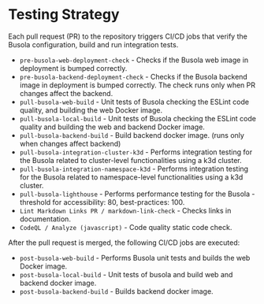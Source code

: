 # Testing Strategy

Each pull request (PR) to the repository triggers CI/CD jobs that verify the Busola configuration, build and run integration tests.

- `pre-busola-web-deployment-check` - Checks if the Busola web image in deployment is bumped correctly.
- `pre-busola-backend-deployment-check` - Checks if the Busola backend image in deployment is bumped correctly. The check runs only when PR changes affect the backend.
- `pull-busola-web-build` - Unit tests of Busola checking the ESLint code quality, and building the web Docker image.
- `pull-busola-local-build` - Unit tests of Busola checking the ESLint code quality and building the web and backend Docker image.
- `pull-busola-backend-build` - Build backend docker image. (runs only when changes affect backend)
- `pull-busola-integration-cluster-k3d` - Performs integration testing for the Busola related to cluster-level functionalities using a k3d cluster.
- `pull-busola-integration-namespace-k3d` - Performs integration testing for the Busola related to namespace-level functionalities using a k3d cluster.
- `pull-busola-lighthouse` - Performs performance testing for the Busola - threshold for accessibility: 80, best-practices: 100.
- `Lint Markdown Links PR / markdown-link-check` - Checks links in documentation.
- `CodeQL / Analyze (javascript)` - Code quality static code check.

After the pull request is merged, the following CI/CD jobs are executed:

- `post-busola-web-build` - Performs Busola unit tests and builds the web Docker image.
- `post-busola-local-build` - Unit tests of busola and build web and backend docker image.
- `post-busola-backend-build` - Builds backend docker image.
